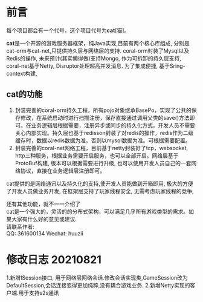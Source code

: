 # 前言  
每个项目都会有一个代号，这个项目代号为**cat**[猫]。

**cat**是一个开源的游戏服务器框架，纯Java实现,目前有两个核心库组成, 分别是cat-orm与cat-net,只提供持久层与网络层的支持.
coral-orm封装了Mysql以及Redis的操作, 未来预计(其实懒得做)支持Mongo, 作为可拆卸的持久层支持,
coral-net基于Netty, Disruptor处理超高并发消息. 为了集成便捷, 基于Sring-context构建,


## cat的功能 
 1. 封装完善的coral-orm持久工程，所有pojo对象继承BasePo，实现了公共的保存修改，在系统启动时进行扫描注册，保存直接通过调用父类的save()方法即可。在业务逻辑层根据需要，注册异步或同步的持久化方式。开发人员不需要关心内部实现。持久层也基于redisson封装了对redis的操作，redis作为二级缓存时，数据以redis数据为准。否则以mysql数据为准。可根据需要配置。   
 2. 封装完善的coral-net网络工程，目前基于netty封装好了tcp，websocket, http三种服务，根据业务需要开启服务，也可以全部开启。网络层基于ProtoBuf构建, 版本可以根据需要进行升级, 也可以使用开发人员自己的一套网络协议，直接在业务逻辑层注册即可。   
 
cat提供的是网络通讯以及持久化的支持,使开发人员能做到开箱即用, 极大的方便了开发人员做业务开发, 在框架层支持了玩家线程安全, 无需考虑玩家线程的竞争,

还有其他功能，就不一一介绍了  
cat是一个强大的，灵活的的分布式架构，可以满足几乎所有游戏类型的需求。如果大家有什么好的意见或建议.  
请联系作者:  
QQ: 361600134
Wechat: huuzii   



# 修改日志 20210821
1.新增ISession接口, 用于网络层网络会话.修改会话实现类,GameSession改为DefaultSession,会话连接变得更加纯粹,没有耦合游戏业务.
2.新增Netty实现的客户端.用于支持s2s通讯

